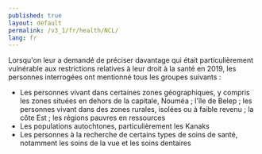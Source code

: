 ```yaml
---
published: true
layout: default
permalink: /v3_1/fr/health/NCL/
lang: fr
---
```

Lorsqu'on leur a demandé de préciser davantage qui était particulièrement vulnérable aux restrictions relatives à leur droit à la santé en 2019, les personnes interrogées ont mentionné tous les groupes suivants :

- Les personnes vivant dans certaines zones géographiques, y compris les zones situées en dehors de la capitale, Nouméa ; l'île de Belep ; les personnes vivant dans des zones rurales, isolées ou à faible revenu ; la côte Est ; les régions pauvres en ressources
- Les populations autochtones, particulièrement les Kanaks
- Les personnes à la recherche de certains types de soins de santé, notamment les soins de la vue et les soins dentaires


